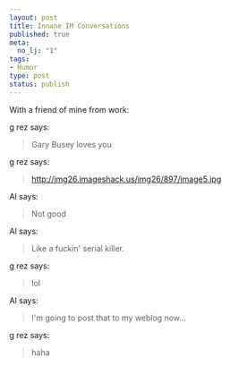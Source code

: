 ```yaml
--- 
layout: post
title: Innane IM Conversations
published: true
meta: 
  no_lj: "1"
tags: 
- Humor
type: post
status: publish
---
```

<P>With a friend of mine from work:</P><P>g rez says:</P><BLOCKQUOTE><P>Gary Busey loves you</P></BLOCKQUOTE><P>g rez says:</P><BLOCKQUOTE><P><A href="http://img26.imageshack.us/img26/897/image5.jpg">http://img26.imageshack.us/img26/897/image5.jpg</A></P></BLOCKQUOTE>
<P>Al says:</P><BLOCKQUOTE><P>Not good</P></BLOCKQUOTE><P>Al says:</P><BLOCKQUOTE><P>Like a fuckin' serial killer.</P></BLOCKQUOTE><P>g rez says:</P><BLOCKQUOTE><P>lol</P></BLOCKQUOTE><P>Al says:</P><BLOCKQUOTE><P>I'm going to post that to my weblog now...</P></BLOCKQUOTE><P>g rez says:</P><BLOCKQUOTE><P>haha</P></BLOCKQUOTE>
